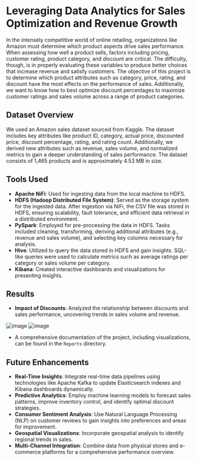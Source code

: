 # Leveraging Data Analytics for Sales Optimization and Revenue Growth
In the intensely competitive world of online retailing, organizations like Amazon must determine which product aspects drive sales performance. When assessing how well a product sells, factors including pricing, customer rating, product category, and discount are critical. The difficulty, though, is in properly evaluating these variables to produce better choices that increase revenue and satisfy customers.
The objective of this project is to determine which product attributes such as category, price, rating, and discount have the most effects on the performance of sales. Additionally, we want to know how to best optimize discount percentages to maximize customer ratings and sales volume across a range of product categories.
## Dataset Overview
We used an Amazon sales dataset sourced from Kaggle. The dataset includes key attributes like product ID, category, actual price, discounted price, discount percentage, rating, and rating count. Additionally, we derived new attributes such as revenue, sales volume, and normalized metrics to gain a deeper understanding of sales performance. The dataset consists of 1,465 products and is approximately 4.53 MB in size.
## **Tools Used** 
- **Apache NiFi**: Used for ingesting data from the local machine to HDFS.
- **HDFS (Hadoop Distributed File System)**: Served as the storage system for the ingested data. After ingestion via NiFi, the CSV file was stored in HDFS, ensuring scalability, fault tolerance, and efficient data retrieval in a distributed environment. 
- **PySpark**: Employed for pre-processing the data in HDFS. Tasks included cleaning, transforming, deriving additional attributes (e.g., revenue and sales volume), and selecting key columns necessary for analysis.
- **Hive**: Utilized to query the data stored in HDFS and gain insights. SQL-like queries were used to calculate metrics such as average ratings per category or sales volume per category. 
- **Kibana**: Created interactive dashboards and visualizations for presenting insights. 
## **Results**
- **Impact of Discounts**: Analyzed the relationship between discounts and sales performance, uncovering trends in sales volume and revenue.
  
![image](https://github.com/user-attachments/assets/50ba5535-597c-421b-9f43-4167a530923f)
![image](https://github.com/user-attachments/assets/a18cca4e-cc19-4822-9117-b6908c9a21a5)

- A comprehensive documentation of the project, including visualizations, can be found in the `Reports` directory. 
## **Future Enhancements**
- **Real-Time Insights**: Integrate real-time data pipelines using technologies like Apache Kafka to update Elasticsearch indexes and Kibana dashboards dynamically.
- **Predictive Analytics**: Employ machine learning models to forecast sales patterns, improve inventory control, and identify optimal discount strategies.
- **Consumer Sentiment Analysis**: Use Natural Language Processing (NLP) on customer reviews to gain insights into preferences and areas for improvement.
- **Geospatial Visualizations**: Incorporate geospatial analysis to identify regional trends in sales.
- **Multi-Channel Integration**: Combine data from physical stores and e-commerce platforms for a comprehensive performance overview.

